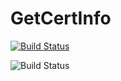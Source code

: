 # GetCertInfo

[![Build Status](https://dev.azure.com/stevekay72/GetCertInfo/_apis/build/status/Certificate%20Manager%20-%20CI?branchName=master)](https://dev.azure.com/stevekay72/GetCertInfo/_build/latest?definitionId=13&branchName=master)

![Build Status](https://vsrm.dev.azure.com/stevekay72/_apis/public/Release/badge/e82c4d85-1657-4b2c-ab9f-9e4871a27b8e/2/2)
